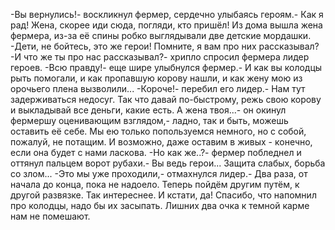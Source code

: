   -Вы вернулись!- воскликнул фермер, сердечно улыбаясь героям.- Как я рад! Жена, скорее иди сюда, погляди, кто пришёл!
Из дома вышла жена фермера, из-за её спины робко выглядывали две детские мордашки.
-Дети, не бойтесь, это же герои! Помните, я вам про них рассказывал?
-И что же ты про нас рассказывал?- хрипло спросил фермера лидер героев.
-Всю правду!- еще шире улыбнулся фермер.- И как вы колодцы рыть помогали, и как пропавшую корову нашли, и как жену мою из орочьего плена вызволили...
-Короче!- перебил его лидер.- Нам тут задерживаться недосуг. Так что давай по-быстрому, режь свою корову и выкладывай все деньги, какие есть. А жена твоя...- он окинул фермершу оценивающим взглядом,- ладно, так и быть, можешь оставить её себе. Мы ею только попользуемся немного, но с собой, пожалуй, не потащим. И возможно, даже оставим в живых - конечно, если она будет с нами ласкова.
-Но как же..?- фермер побледнел и оттянул пальцем ворот рубахи.- Вы ведь герои... Защита слабых, борьба со злом...
-Это мы уже проходили,- отмахнулся лидер.- Два раза, от начала до конца, пока не надоело. Теперь пойдём другим путём, к другой развязке. Так интереснее. И кстати, да! Спасибо, что напомнил про колодцы, надо бы их засыпать. Лишних два очка к темной карме нам не помешают.      